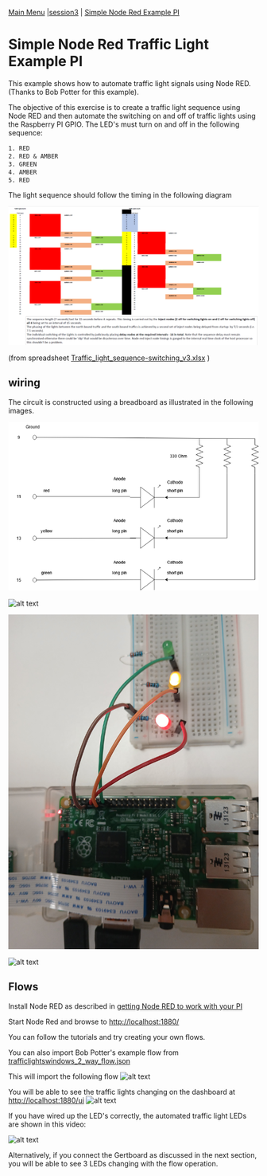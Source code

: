 [Main Menu](../../sessions/README.md) |[session3](../../session3/) | [Simple Node Red Example PI](../docs/Simple-Pi-NodeRed.md)

# Simple Node Red Traffic Light Example PI

This example shows how to automate traffic light signals using Node RED.
(Thanks to Bob Potter for this example).

The objective of this exercise is to create a traffic light sequence using Node RED and then automate the switching on and off of traffic lights using the Raspberry PI GPIO.
The LED's must turn on and off in the following sequence:

```
1. RED
2. RED & AMBER
3. GREEN
4. AMBER
5. RED
```

The light sequence should follow the timing in the following diagram

   ![alt text](../docs/images/lightsequence.png "Figure lightsequence.png")
   
   (from spreadsheet [Traffic_light_sequence-switching_v3.xlsx](../docs/images/Traffic_light_sequence-switching_v3.xlsx) )


## wiring

The circuit is constructed using a breadboard as illustrated in the following images.

   ![alt text](../docs/images/pi-node-red-gpio.png "Figure gpi-node-red-gpio.png")
   
   ![alt text](../docs/images/LED-image.png "Figure LED-image.png")
   
   ![alt text](../docs/images/piCircuit-example2.jpg "Figure piCircuit-example2.jpg")

   ![alt text](../docs/images/GPIOWiringPi3.png "Figure GPIOWiringPi3.png")

## Flows

Install Node RED as described in [getting Node RED to work with your PI](../docs/Node-Red-Intro.md)

Start Node Red and browse to [http://localhost:1880/](http://localhost:1880/)

You can follow the tutorials and try creating your own flows.

You can also import Bob Potter's example flow from [trafficlightswindows_2_way_flow.json](../../session3/code/trafficlightswindows_2_way_flow.json)

This will import the following flow
   ![alt text](../docs/images/TraficLightsFlow.png "Figure TraficLightsFlow.png")

You will be able to see the traffic lights changing on the dashboard at [http://localhost:1880/ui](http://localhost:1880/ui)
   ![alt text](../docs/images/TraficLightsUI.png "Figure TraficLightsUI.png")

If you have wired up the LED's correctly, the automated traffic light LEDs are shown in this video: 

   ![alt text](../docs/images/led_experiment.gif)
   
Alternatively, if you connect the Gertboard as discussed in the next section, you will be able to see 3 LEDs changing with the flow operation.




